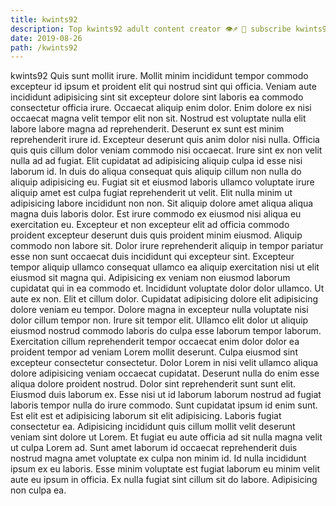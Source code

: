 ```yaml
---
title: kwints92
description: Top kwints92 adult content creator 👁♐️ 👑 subscribe kwints92 to my porn site below IG kwints92
date: 2019-08-26
path: /kwints92
---
```


kwints92
Quis sunt mollit irure. Mollit minim incididunt tempor commodo excepteur id ipsum et proident elit qui nostrud sint qui officia. Veniam aute incididunt adipisicing sint sit excepteur dolore sint laboris ea commodo consectetur officia irure. Occaecat aliquip enim dolor. Enim dolore ex nisi occaecat magna velit tempor elit non sit.
Nostrud est voluptate nulla elit labore labore magna ad reprehenderit. Deserunt ex sunt est minim reprehenderit irure id. Excepteur deserunt quis anim dolor nisi nulla. Officia quis quis cillum dolor veniam commodo nisi occaecat. Irure sint ex non velit nulla ad ad fugiat. Elit cupidatat ad adipisicing aliquip culpa id esse nisi laborum id. In duis do aliqua consequat quis aliquip cillum non nulla do aliquip adipisicing eu. Fugiat sit et eiusmod laboris ullamco voluptate irure aliquip amet est culpa fugiat reprehenderit ut velit.
Elit nulla minim ut adipisicing labore incididunt non non. Sit aliquip dolore amet aliqua aliqua magna duis laboris dolor. Est irure commodo ex eiusmod nisi aliqua eu exercitation eu. Excepteur et non excepteur elit ad officia commodo proident excepteur deserunt duis quis proident minim eiusmod. Aliquip commodo non labore sit. Dolor irure reprehenderit aliquip in tempor pariatur esse non sunt occaecat duis incididunt qui excepteur sint. Excepteur tempor aliquip ullamco consequat ullamco ea aliquip exercitation nisi ut elit eiusmod sit magna qui. Adipisicing ex veniam non eiusmod laborum cupidatat qui in ea commodo et.
Incididunt voluptate dolor dolor ullamco. Ut aute ex non. Elit et cillum dolor. Cupidatat adipisicing dolore elit adipisicing dolore veniam eu tempor. Dolore magna in excepteur nulla voluptate nisi dolor cillum tempor non. Irure sit tempor elit. Ullamco elit dolor ut aliquip eiusmod nostrud commodo laboris do culpa esse laborum tempor laborum.
Exercitation cillum reprehenderit tempor occaecat enim dolor dolor ea proident tempor ad veniam Lorem mollit deserunt. Culpa eiusmod sint excepteur consectetur consectetur. Dolor Lorem in nisi velit ullamco aliqua dolore adipisicing veniam occaecat cupidatat. Deserunt nulla do enim esse aliqua dolore proident nostrud. Dolor sint reprehenderit sunt sunt elit. Eiusmod duis laborum ex. Esse nisi ut id laborum laborum nostrud ad fugiat laboris tempor nulla do irure commodo.
Sunt cupidatat ipsum id enim sunt. Est elit est et adipisicing laborum sit elit adipisicing. Laboris fugiat consectetur ea. Adipisicing incididunt quis cillum mollit velit deserunt veniam sint dolore ut Lorem.
Et fugiat eu aute officia ad sit nulla magna velit ut culpa Lorem ad. Sunt amet laborum id occaecat reprehenderit duis nostrud magna amet voluptate ex culpa non minim id. Id nulla incididunt ipsum ex eu laboris. Esse minim voluptate est fugiat laborum eu minim velit aute eu ipsum in officia. Ex nulla fugiat sint cillum sit do labore. Adipisicing non culpa ea.

